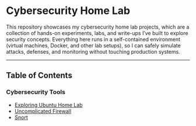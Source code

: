 # Cybersecurity Home Lab

This repository showcases my cybersecurity home lab projects, which are a collection of hands-on experiments, labs, and write-ups I’ve built to explore security concepts. Everything here runs in a self-contained environment (virtual machines, Docker, and other lab setups), so I can safely simulate attacks, defenses, and monitoring without touching production systems.

---

## Table of Contents

### Cybersecurity Tools
- [Exploring Ubuntu Home Lab](CyberSecurity%20Tools/Exploring%20Ubuntu%20Home%20Lab.md)
- [Uncomplicated Firewall](CyberSecurity%20Tools/UFW.md)
- [Snort](CyberSecurity%20Tools/Snort.md)
